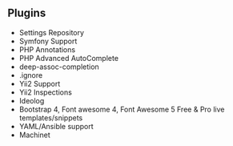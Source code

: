 Plugins
-------
- Settings Repository
- Symfony Support
- PHP Annotations
- PHP Advanced AutoComplete
- deep-assoc-completion
- .ignore
- Yii2 Support
- Yii2 Inspections
- Ideolog
- Bootstrap 4, Font awesome 4, Font Awesome 5 Free & Pro live templates/snippets
- YAML/Ansible support
- Machinet
